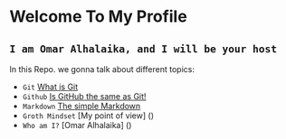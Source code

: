 # Welcome To My Profile 

## `I am Omar Alhalaika, and I will be your host`


In this Repo. we gonna talk about different topics: 


* `Git`  [What is Git](https://guides.github.com/features/pages/)
* `Github`  [Is GitHub the same as Git!]()
* `Markdown`  [The simple Markdown]()
* `Groth Mindset`  [My point of view] ()
* `Who am I?`  [Omar Alhalaika] ()
 
